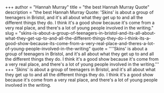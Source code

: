 +++
author = "Hannah Murray"
title = "the best Hannah Murray Quote"
description = "the best Hannah Murray Quote: 'Skins' is about a group of teenagers in Bristol, and it's all about what they get up to and all the different things they do. I think it's a good show because it's come from a very real place, and there's a lot of young people involved in the writing."
slug = "skins-is-about-a-group-of-teenagers-in-bristol-and-its-all-about-what-they-get-up-to-and-all-the-different-things-they-do-i-think-its-a-good-show-because-its-come-from-a-very-real-place-and-theres-a-lot-of-young-people-involved-in-the-writing"
quote = ''''Skins' is about a group of teenagers in Bristol, and it's all about what they get up to and all the different things they do. I think it's a good show because it's come from a very real place, and there's a lot of young people involved in the writing.'''
+++
'Skins' is about a group of teenagers in Bristol, and it's all about what they get up to and all the different things they do. I think it's a good show because it's come from a very real place, and there's a lot of young people involved in the writing.
